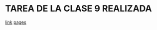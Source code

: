 # TAREA DE LA CLASE 9 REALIZADA
[link](https://www.tycsports.com/estados-unidos/nba/divertida-reaparicion-gregg-popovich-junto-manu-ginobili-ahora-soy-jefe-id655369.html)
[pages](tareaClase9)
